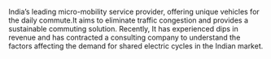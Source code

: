 India’s leading micro-mobility service provider, offering unique vehicles for the daily commute.It aims to eliminate traffic congestion and provides a sustainable commuting solution. Recently, It has experienced dips in revenue and has contracted a consulting company to understand the factors affecting the demand for shared electric cycles in the Indian market.
